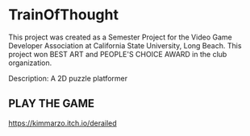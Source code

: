 # TrainOfThought

This project was created as a Semester Project for the Video Game Developer Association at California State University, Long Beach. This project won BEST ART and PEOPLE'S CHOICE AWARD in the club organization. 

Description: A 2D puzzle platformer 

## PLAY THE GAME 
https://kimmarzo.itch.io/derailed
